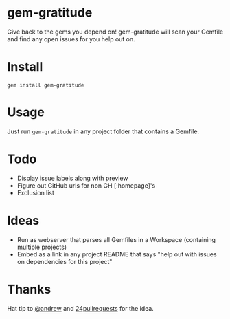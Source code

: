 # gem-gratitude

Give back to the gems you depend on! gem-gratitude will scan your Gemfile and find any open issues for you help out on.

# Install

`gem install gem-gratitude`

# Usage

Just run `gem-gratitude` in any project folder that contains a Gemfile.

# Todo

* Display issue labels along with preview
* Figure out GitHub urls for non GH [:homepage]'s
* Exclusion list

# Ideas

* Run as webserver that parses all Gemfiles in a Workspace (containing multiple projects)
* Embed as a link in any project README that says "help out with issues on dependencies for this project"

# Thanks

Hat tip to [@andrew](https://github.com/andrew) and [24pullrequests](http://24pullrequests.com/) for the idea.